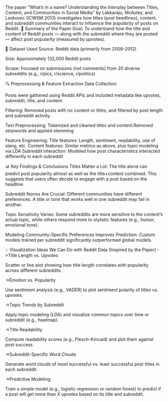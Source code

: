 The paper "What’s in a name? Understanding the Interplay between Titles, Content, and Communities in Social Media" by Lakkaraju, McAuley, and Leskovec (ICWSM 2013) investigates how titles (post headlines), content, and subreddit communities interact to influence the popularity of posts on Reddit.
📄 Summary of the Paper
Goal:
To understand how the title and content of Reddit posts — along with the subreddit where they are posted — affect post popularity (measured by upvotes).

🧪 Dataset Used
Source: Reddit data (primarily from 2008–2012)

Size: Approximately 132,000 Reddit posts

Scope: Focused on submissions (not comments) from 20 diverse subreddits (e.g., r/pics, r/science, r/politics)

🔍 Preprocessing & Feature Extraction
Data Collection:

Posts were gathered using Reddit APIs and included metadata like upvotes, subreddit, title, and content.

Filtering: Removed posts with no content or titles, and filtered by post length and subreddit activity.

Text Preprocessing: Tokenized and cleaned titles and content.Removed stopwords and applied stemming

Feature Engineering: Title features: Length, sentiment, readability, use of slang, etc. Content features: Similar metrics as above, plus topic modeling via LDA Subreddit interaction: Modeled how post characteristics interacted differently in each subreddit

📊 Key Findings & Conclusions
Titles Matter a Lot:
The title alone can predict post popularity almost as well as the title+content combined. This suggests that users often decide to engage with a post based on the headline.

Subreddit Norms Are Crucial:
Different communities have different preferences. A title or tone that works well in one subreddit may fail in another.

Topic Sensitivity Varies:
Some subreddits are more sensitive to the content’s actual topic, while others respond more to stylistic features (e.g., humor, emotional tone).

Modeling Community-Specific Preferences Improves Prediction:
Custom models trained per subreddit significantly outperformed global models.


💡 Visualization Ideas We Can Do with Reddit Data (Inspired by the Paper)
->Title Length vs. Upvotes

Scatter or line plot showing how title length correlates with popularity across different subreddits.

->Emotion vs. Popularity

Use sentiment analysis (e.g., VADER) to plot sentiment polarity of titles vs. upvotes.

->Topic Trends by Subreddit

Apply topic modeling (LDA) and visualize common topics over time or subreddit (e.g., heatmap).

->Title Readability

Compute readability scores (e.g., Flesch-Kincaid) and plot them against post success.

->Subreddit-Specific Word Clouds

Generate word clouds of most successful vs. least successful post titles in each subreddit.

->Predictive Modeling

Train a simple model (e.g., logistic regression or random forest) to predict if a post will get more than X upvotes based on its title and subreddit.

